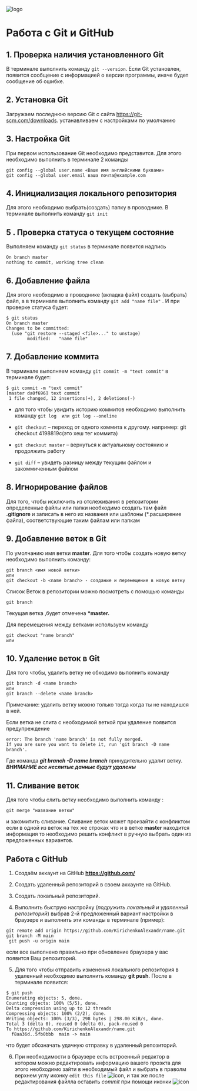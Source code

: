![logo](Git-Logo-1788C.png)
# Работа c Git и GitHub

## 1. Проверка наличия установленного Git
В терминале выполнить команду  `git --version`. Если Git установлен, появится сообщение  с информацией о версии программы, иначе будет сообщение об ошибке.

## 2. Установка Git
Загружаем последнюю версию Git c  сайта https://git-scm.com/downloads. устанавливаем с настройками по умолчанию

## 3. Настройка Git
При первом использование Git необходимо представится. Для этого необходимо выполнить в терминале 2 команды

```
git config --global user.name «Ваше имя английскими буквами»
git config --global user.email ваша почта@example.com
```

## 4. Инициализация локального репозитория
Для этого необходимо выбрать(создать) папку в проводнике. В терминале выполнить команду `git init`
## 5 . Проверка статуса о текущем состояние
Выполняем команду `git status` в терминале появится надпись 
```$ git status
On branch master
nothing to commit, working tree clean
```
## 6. Добавление файла
Для этого необходимо в проводнике (вкладка файл) создать (выбрать) файл, а в терминале выполнить команду `git add "name file"` . И при проверке статуса будет:
```
$ git status
On branch master
Changes to be committed:
  (use "git restore --staged <file>..." to unstage)
        modified:   "name file"
```
## 7. Добавление коммита
В терминале выполняем команду `git commit -m "text commit"` в терминале будет:
```
$ git commit -m "text commit"
[master da0f696] text commit
 1 file changed, 12 insertions(+), 2 deletions(-)
 ```
 * для того чтобы увидить историю коммитов необходимо выполнить команду `git log  или git log --oneline`
 * `git checkout` – переход от одного коммита к другому. например: git checkout 4198819c(это хеш тег коммита)

 * `git checkout master` – вернуться к актуальному состоянию и продолжить работу
* `git diff` – увидеть разницу между текущим файлом и закоммиченным файлом


## 8. Игнорирование файлов
Для того, чтобы исключить из отслеживания в репозитории определенные файлы или папки необходимо создать там файл  **.gitignore** и записать в него их названия или шаблоны (*.расширение файла), соответствующие таким файлам или папкам

## 9. Добавление веток в Git
По умолчанию имя  ветки **master**. Для того чтобы создать новую ветку необходимо выполнить команду:
```
git branch <имя новой ветки>
или
git checkout -b <name branch> - создание и перемещение в новую ветку
```

Список Веток в репозитории можно посмотреть с помощью команды


```
git branch 

```

Текущая ветка ,будет отмечена **\*master.**

Для перемещения между ветками используем команду 
```
git checkout "name branch"
или
```
## 10. Удаление веток в Git
Для того чтобы, удалить ветку не обходимо выполнить команду
```
git branch -d <name branch>
или
git branch --delete <name branch>
```
Примечание: удалить ветку можно только тогда когда ты не находишся в ней.

Если ветка не слита с необходимой веткой при удаление появится предупреждение 
```$ git branch -d name branch
error: The branch 'name branch' is not fully merged.
If you are sure you want to delete it, run 'git branch -D name branch'.
```
Где команда ***git branch -D name branch*** принудительно удалит ветку. ***ВНИМАНИЕ все неслитые данные будут удалены*** 

## 11. Сливание веток
Для того чтобы слить ветку необходимо выполнить команду : 
```
git merge "название ветки"
```
 и закомитить сливание.
 Сливание веток может произайти с конфликтом если в одной из веток на тех же строках что и в ветке **master** находится информация  то необходимо решить конфликт в ручную выбрать один из предложенных вариантов.
 
 
 ## Работа с GitHub
 1. Создаём аккаунт на GitHub __https://github.com/__

 2. Создать удаленный репозиторий в своем аккаунте на GitHub. 
 
 3. Создать локальный репозиторий.
 
 4. Выполнить быструю настройку (*подружить локальный и удаленный репозиторий*)
  выбрав 2-й предложенный вариант настройки в браузере и выполнить эти команды в терминале (пример):
  ```
  git remote add origin https://github.com/KirichenkoAlexandr/name.git
  git branch -M main
   git push -u origin main
 ```
  если все выполнено правильно при обновление браузера у вас появится Ваш репозиторий.

 5. Для того чтобы отправить изменения локального репозитория в удаленный необходимо выполнить команду **git push**. После в терминале появится:
 
 ```
 $ git push
Enumerating objects: 5, done.
Counting objects: 100% (5/5), done.
Delta compression using up to 12 threads
Compressing objects: 100% (2/2), done.
Writing objects: 100% (3/3), 298 bytes | 298.00 KiB/s, done.
Total 3 (delta 0), reused 0 (delta 0), pack-reused 0
To https://github.com/KirichenkoAlexandr/name.git
   f8aa36d..5fb0bbb  main -> main
   ```
   что будет обозначать удачную отправку в удаленный репозиторий.
   
   6. При необходимости в браузере есть встроенный редактор в котором можно редактировать информацию вашего проэкта для этого необходимо зайти в необходимый файл и выбрать в праволм верхнем углу иконку `edit this file` ![icon](1234.jpeg), и так же после редактирования файлла оставить *commit* при помощи иконки ![icon](123.jpeg)
